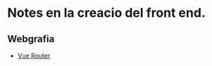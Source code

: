 # Notes en la creacio del front end.

## Webgrafia

- [Vue Router](https://router.vuejs.org/installation.html#direct-download-cdn)
